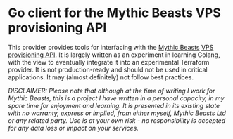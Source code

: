 # Go client for the Mythic Beasts VPS provisioning API

This provider provides tools for interfacing with the [Mythic Beasts](https://www.mythic-beasts.com/) [VPS provisioning API](https://www.mythic-beasts.com/support/api/vps). It is largely written as an experiment in learning Golang, with the view to eventually integrate it into an experimental Terraform provider. It is not production-ready and should not be used in critical applications. It may (almost definitely) not follow best practices.

_DISCLAIMER: Please note that although at the time of writing I work for Mythic Beasts, this is a project I have written in a personal capacity, in my spare time for enjoyment and learning. It is presented in its existing state with no warranty, express or implied, from either myself, Mythic Beasts Ltd or any related party. Use is at your own risk - no responsibility is accepted for any data loss or impact on your services._